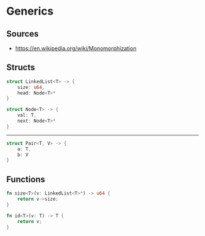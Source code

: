 # Generics

## Sources

- https://en.wikipedia.org/wiki/Monomorphization

## Structs

```Rust
struct LinkedList<T> -> {
    size: u64,
    head: Node<T>*
}

struct Node<T> -> {
    val: T,
    next: Node<T>*
}
```

---

```Rust
struct Pair<T, V> -> {
    a: T,
    b: V
}
```

## Functions

```Rust
fn size<T>(v: LinkedList<T>*) -> u64 {
    return v->size;
}

fn id<T>(v: T) -> T {
    return v;
}
```
